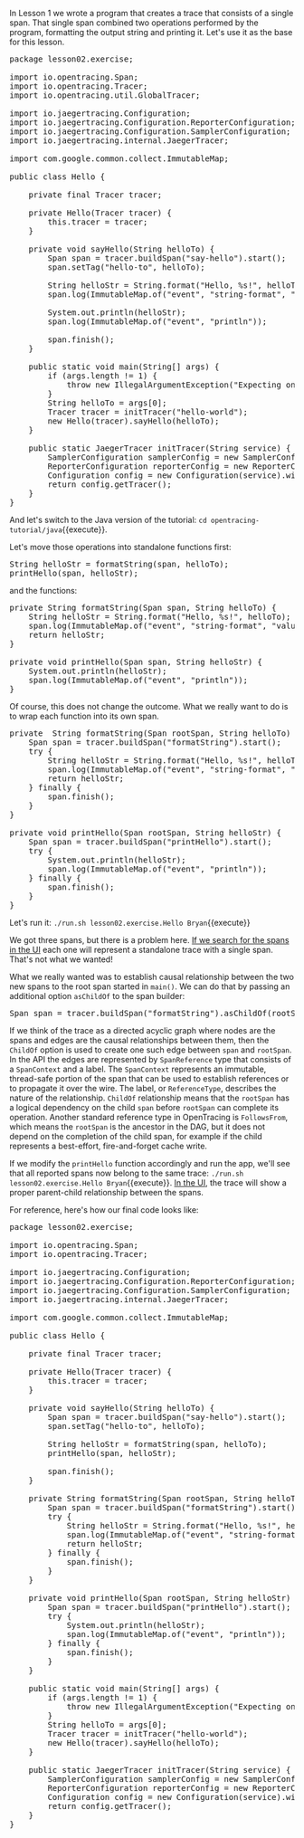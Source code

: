 In Lesson 1 we wrote a program that creates a trace that consists of a single span. That single span combined two operations performed by the program, formatting the output string and printing it. Let's use it as the base for this lesson.

<pre class="file" data-filename="opentracing-tutorial/java/src/main/java/lesson02/exercise/Hello.java" data-target="replace">package lesson02.exercise;

import io.opentracing.Span;
import io.opentracing.Tracer;
import io.opentracing.util.GlobalTracer;

import io.jaegertracing.Configuration;
import io.jaegertracing.Configuration.ReporterConfiguration;
import io.jaegertracing.Configuration.SamplerConfiguration;
import io.jaegertracing.internal.JaegerTracer;

import com.google.common.collect.ImmutableMap;

public class Hello {

    private final Tracer tracer;

    private Hello(Tracer tracer) {
        this.tracer = tracer;
    }

    private void sayHello(String helloTo) {
        Span span = tracer.buildSpan("say-hello").start();
        span.setTag("hello-to", helloTo);

        String helloStr = String.format("Hello, %s!", helloTo);
        span.log(ImmutableMap.of("event", "string-format", "value", helloStr));

        System.out.println(helloStr);
        span.log(ImmutableMap.of("event", "println"));

        span.finish();
    }

    public static void main(String[] args) {
        if (args.length != 1) {
            throw new IllegalArgumentException("Expecting one argument");
        }
        String helloTo = args[0];
        Tracer tracer = initTracer("hello-world");
        new Hello(tracer).sayHello(helloTo);
    }

    public static JaegerTracer initTracer(String service) {
        SamplerConfiguration samplerConfig = new SamplerConfiguration().fromEnv().withType("const").withParam(1);
        ReporterConfiguration reporterConfig = new ReporterConfiguration().fromEnv().withLogSpans(true);
        Configuration config = new Configuration(service).withSampler(samplerConfig).withReporter(reporterConfig);
        return config.getTracer();
    }
}</pre>

And let's switch to the Java version of the tutorial: `cd opentracing-tutorial/java`{{execute}}.

Let's move those operations into standalone functions first:

<pre class="file" data-target="clipboard">
String helloStr = formatString(span, helloTo);
printHello(span, helloStr);
</pre>

and the functions:

<pre class="file" data-target="clipboard">
private String formatString(Span span, String helloTo) {
    String helloStr = String.format("Hello, %s!", helloTo);
    span.log(ImmutableMap.of("event", "string-format", "value", helloStr));
    return helloStr;
}

private void printHello(Span span, String helloStr) {
    System.out.println(helloStr);
    span.log(ImmutableMap.of("event", "println"));
}
</pre>

Of course, this does not change the outcome. What we really want to do is to wrap each function into its own span.

<pre class="file" data-target="clipboard">
private  String formatString(Span rootSpan, String helloTo) {
    Span span = tracer.buildSpan("formatString").start();
    try {
        String helloStr = String.format("Hello, %s!", helloTo);
        span.log(ImmutableMap.of("event", "string-format", "value", helloStr));
        return helloStr;
    } finally {
        span.finish();
    }
}

private void printHello(Span rootSpan, String helloStr) {
    Span span = tracer.buildSpan("printHello").start();
    try {
        System.out.println(helloStr);
        span.log(ImmutableMap.of("event", "println"));
    } finally {
        span.finish();
    }
}
</pre>

Let's run it: `./run.sh lesson02.exercise.Hello Bryan`{{execute}}

We got three spans, but there is a problem here. [If we search for the spans in the UI](https://[[HOST_SUBDOMAIN]]-16686-[[KATACODA_HOST]].environments.katacoda.com/search?service=hello-world) each one will represent a standalone trace with a single span. That's not what we wanted!

What we really wanted was to establish causal relationship between the two new spans to the root span started in `main()`. We can do that by passing an additional option `asChildOf` to the span builder:

<pre class="file" data-target="clipboard">
Span span = tracer.buildSpan("formatString").asChildOf(rootSpan).startManual();
</pre>

If we think of the trace as a directed acyclic graph where nodes are the spans and edges are the causal relationships between them, then the `ChildOf` option is used to create one such edge between `span` and `rootSpan`. In the API the edges are represented by `SpanReference` type that consists of a `SpanContext` and a label. The `SpanContext` represents an immutable, thread-safe portion of the span that can be used to establish references or to propagate it over the wire. The label, or `ReferenceType`, describes the nature of the relationship. `ChildOf` relationship means that the `rootSpan` has a logical dependency on the child `span` before `rootSpan` can complete its operation. Another standard reference type in OpenTracing is `FollowsFrom`, which means the `rootSpan` is the ancestor in the DAG, but it does not depend on the completion of the child span, for example if the child represents a best-effort, fire-and-forget cache write.

If we modify the `printHello` function accordingly and run the app, we'll see that all reported spans now belong to the same trace: `./run.sh lesson02.exercise.Hello Bryan`{{execute}}. [In the UI](https://[[HOST_SUBDOMAIN]]-16686-[[KATACODA_HOST]].environments.katacoda.com/search?service=hello-world), the trace will show a proper parent-child relationship between the spans.

For reference, here's how our final code looks like:

<pre class="file" data-filename="opentracing-tutorial/java/src/main/java/lesson02/exercise/Hello.java" data-target="replace">package lesson02.exercise;

import io.opentracing.Span;
import io.opentracing.Tracer;

import io.jaegertracing.Configuration;
import io.jaegertracing.Configuration.ReporterConfiguration;
import io.jaegertracing.Configuration.SamplerConfiguration;
import io.jaegertracing.internal.JaegerTracer;

import com.google.common.collect.ImmutableMap;

public class Hello {

    private final Tracer tracer;

    private Hello(Tracer tracer) {
        this.tracer = tracer;
    }

    private void sayHello(String helloTo) {
        Span span = tracer.buildSpan("say-hello").start();
        span.setTag("hello-to", helloTo);

        String helloStr = formatString(span, helloTo);
        printHello(span, helloStr);

        span.finish();
    }

    private String formatString(Span rootSpan, String helloTo) {
        Span span = tracer.buildSpan("formatString").start();
        try {
            String helloStr = String.format("Hello, %s!", helloTo);
            span.log(ImmutableMap.of("event", "string-format", "value", helloStr));
            return helloStr;
        } finally {
            span.finish();
        }
    }

    private void printHello(Span rootSpan, String helloStr) {
        Span span = tracer.buildSpan("printHello").start();
        try {
            System.out.println(helloStr);
            span.log(ImmutableMap.of("event", "println"));
        } finally {
            span.finish();
        }
    }

    public static void main(String[] args) {
        if (args.length != 1) {
            throw new IllegalArgumentException("Expecting one argument");
        }
        String helloTo = args[0];
        Tracer tracer = initTracer("hello-world");
        new Hello(tracer).sayHello(helloTo);
    }

    public static JaegerTracer initTracer(String service) {
        SamplerConfiguration samplerConfig = new SamplerConfiguration().fromEnv().withType("const").withParam(1);
        ReporterConfiguration reporterConfig = new ReporterConfiguration().fromEnv().withLogSpans(true);
        Configuration config = new Configuration(service).withSampler(samplerConfig).withReporter(reporterConfig);
        return config.getTracer();
    }
}</pre>
